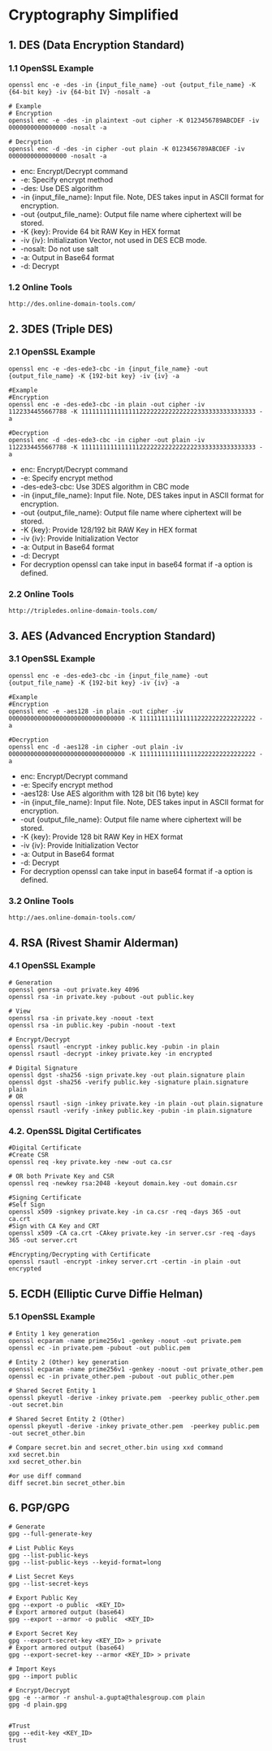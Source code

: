 # Cryptography Simplified

## 1. DES (Data Encryption Standard)

### 1.1 OpenSSL Example

    openssl enc -e -des -in {input_file_name} -out {output_file_name} -K {64-bit key} -iv {64-bit IV} -nosalt -a

    # Example
    # Encryption
    openssl enc -e -des -in plaintext -out cipher -K 0123456789ABCDEF -iv 0000000000000000 -nosalt -a

    # Decryption
    openssl enc -d -des -in cipher -out plain -K 0123456789ABCDEF -iv 0000000000000000 -nosalt -a

* enc: Encrypt/Decrypt command
* -e: Specify encrypt method
* -des: Use DES algorithm
* -in {input_file_name}: Input file. Note, DES takes input in ASCII format for encryption.
* -out {output_file_name}: Output file name where ciphertext will be stored.
* -K {key}: Provide 64 bit RAW Key in HEX format
* -iv {iv}: Initialization Vector, not used in DES ECB mode.
* -nosalt: Do not use salt
* -a: Output in Base64 format 
* -d: Decrypt

### 1.2 Online Tools
    http://des.online-domain-tools.com/

## 2. 3DES (Triple DES)

### 2.1 OpenSSL Example

    openssl enc -e -des-ede3-cbc -in {input_file_name} -out {output_file_name} -K {192-bit key} -iv {iv} -a

    #Example
    #Encryption
    openssl enc -e -des-ede3-cbc -in plain -out cipher -iv 1122334455667788 -K 111111111111111122222222222222223333333333333333 -a

    #Decryption
    openssl enc -d -des-ede3-cbc -in cipher -out plain -iv 1122334455667788 -K 111111111111111122222222222222223333333333333333 -a

* enc: Encrypt/Decrypt command
* -e: Specify encrypt method
* -des-ede3-cbc: Use 3DES algorithm in CBC mode
* -in {input_file_name}: Input file. Note, DES takes input in ASCII format for encryption.
* -out {output_file_name}: Output file name where ciphertext will be stored.
* -K {key}: Provide 128/192 bit RAW Key in HEX format
* -iv {iv}: Provide Initialization Vector
* -a: Output in Base64 format
* -d: Decrypt
* For decryption openssl can take input in base64 format if -a option is defined.

### 2.2 Online Tools
    http://tripledes.online-domain-tools.com/

## 3. AES (Advanced Encryption Standard)

### 3.1 OpenSSL Example

    openssl enc -e -des-ede3-cbc -in {input_file_name} -out {output_file_name} -K {192-bit key} -iv {iv} -a

    #Example
    #Encryption
    openssl enc -e -aes128 -in plain -out cipher -iv 00000000000000000000000000000000 -K 11111111111111112222222222222222 -a

    #Decryption
    openssl enc -d -aes128 -in cipher -out plain -iv 00000000000000000000000000000000 -K 11111111111111112222222222222222 -a

* enc: Encrypt/Decrypt command
* -e: Specify encrypt method
* -aes128: Use AES algorithm with 128 bit (16 byte) key
* -in {input_file_name}: Input file. Note, DES takes input in ASCII format for encryption.
* -out {output_file_name}: Output file name where ciphertext will be stored.
* -K {key}: Provide 128 bit RAW Key in HEX format
* -iv {iv}: Provide Initialization Vector
* -a: Output in Base64 format
* -d: Decrypt
* For decryption openssl can take input in base64 format if -a option is defined.

### 3.2 Online Tools
    http://aes.online-domain-tools.com/

## 4. RSA (Rivest Shamir Alderman)

### 4.1 OpenSSL Example

    # Generation
    openssl genrsa -out private.key 4096
    openssl rsa -in private.key -pubout -out public.key

    # View
    openssl rsa -in private.key -noout -text
    openssl rsa -in public.key -pubin -noout -text

    # Encrypt/Decrypt
    openssl rsautl -encrypt -inkey public.key -pubin -in plain
    openssl rsautl -decrypt -inkey private.key -in encrypted

    # Digital Signature
    openssl dgst -sha256 -sign private.key -out plain.signature plain
    openssl dgst -sha256 -verify public.key -signature plain.signature plain
    # OR 
    openssl rsautl -sign -inkey private.key -in plain -out plain.signature
    openssl rsautl -verify -inkey public.key -pubin -in plain.signature


### 4.2. OpenSSL Digital Certificates

    #Digital Certificate
    #Create CSR 
    openssl req -key private.key -new -out ca.csr

    # OR both Private Key and CSR
    openssl req -newkey rsa:2048 -keyout domain.key -out domain.csr

    #Signing Certificate
    #Self Sign
    openssl x509 -signkey private.key -in ca.csr -req -days 365 -out ca.crt
    #Sign with CA Key and CRT
    openssl x509 -CA ca.crt -CAkey private.key -in server.csr -req -days 365 -out server.crt

    #Encrypting/Decrypting with Certificate
    openssl rsautl -encrypt -inkey server.crt -certin -in plain -out encrypted

## 5. ECDH (Elliptic Curve Diffie Helman)

### 5.1 OpenSSL Example

    # Entity 1 key generation
    openssl ecparam -name prime256v1 -genkey -noout -out private.pem
    openssl ec -in private.pem -pubout -out public.pem

    # Entity 2 (Other) key generation
    openssl ecparam -name prime256v1 -genkey -noout -out private_other.pem
    openssl ec -in private_other.pem -pubout -out public_other.pem

    # Shared Secret Entity 1
    openssl pkeyutl -derive -inkey private.pem  -peerkey public_other.pem -out secret.bin

    # Shared Secret Entity 2 (Other)
    openssl pkeyutl -derive -inkey private_other.pem  -peerkey public.pem -out secret_other.bin

    # Compare secret.bin and secret_other.bin using xxd command
    xxd secret.bin
    xxd secret_other.bin

    #or use diff command
    diff secret.bin secret_other.bin

## 6. PGP/GPG
    # Generate
    gpg --full-generate-key
    
    # List Public Keys
    gpg --list-public-keys
    gpg --list-public-keys --keyid-format=long
 
    # List Secret Keys
    gpg --list-secret-keys

    # Export Public Key
    gpg --export -o public  <KEY_ID>
    # Export armored output (base64)
    gpg --export --armor -o public  <KEY_ID>

    # Export Secret Key
    gpg --export-secret-key <KEY_ID> > private
    # Export armored output (base64)
    gpg --export-secret-key --armor <KEY_ID> > private

    # Import Keys
    gpg --import public

    # Encrypt/Decrypt
    gpg -e --armor -r anshul-a.gupta@thalesgroup.com plain
    gpg -d plain.gpg


    #Trust
    gpg --edit-key <KEY_ID>
    trust 